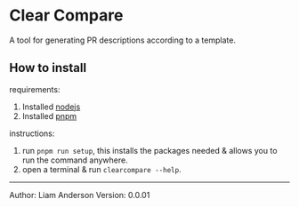 # Clear Compare

A tool for generating PR descriptions according to a template.

## How to install

requirements:

1. Installed [nodejs](https://nodejs.org/en/download)
1. Installed [pnpm](https://pnpm.io/)

instructions:

1. run `pnpm run setup`, this installs the packages needed & allows you to run the command anywhere.
2. open a terminal & run `clearcompare --help`.

---

Author: Liam Anderson
Version: 0.0.01
